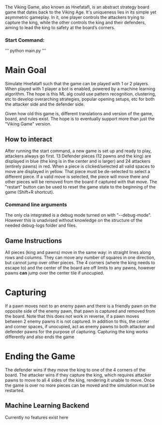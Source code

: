 The Viking Game, also known as Hnefatafl, is an abstract strategy board game that dates back to the Viking Age. It's uniqueness lies in its simple yet asymmetric gameplay. In it, one  player controls the attackers trying to capture the king, while the other controls the king and their defenders, aiming to lead the king to safety at the board’s corners.

### Start Command:
'''
python main.py
'''

# Main Goal
Simulate Hnefatafl such that the game can be played with 1 or 2 players. When played with 1 player a bot is enabled, powered by a machine learning algorithm. The hope is this ML alg could use pattern recognition, clustering, etc to develop overarching strategies, popular opening setups, etc for both the attacker side and the defender side.

Given how old this game is, different translations and version of the game, board, and rules exist. The hope is to eventually support more than just the "Viking Game" version.

## How to interact
After running the start command, a new game is set up and ready to play, attackers always go first. 13 Defender pieces (12 pawns and the king) are displayed in blue (the king is in the center and is larger) and 24 attackers (entirely pawns) in red. When a piece is clicked/selected all valid spaces to move are displayed in yellow. That piece must be de-selected to select a different piece. If a valid move is selected, the piece will move there and other pieces will be removed from the board if captured with that move. The "restart" button can be used to reset the game state to the beginning of the game (Shift+R shortcut).

### Command line arguments
The only cla integrated is a debug mode turned on with "--debug-mode". However this is unadvised without knowledge on the structure of the needed debug-logs folder and files.

## Game Instructions
All pieces (king and pawns) move in the same way: in straight lines along rows and columns. They can move any number of squares in one direction, but cannot jump over other pieces.
The 4 corners (where the king needs to escape to) and the center of the board are off limits to any pawns, however pawns **can** jump over the center tile if unocupied.
# Capturing
If a pawn moves next to an enemy pawn and there is a friendly pawn on the opposite side of the enemy pawn, that pawn is captured and removed from the board. Note that this does not work in reverse, if a pawn moves between 2 enemy pawns it is not captured. In addition to this, the center and corner spaces, if unocupied, act as enemy pawns to both attacker and defender pawns for the purpose of capturing. Capturing the king works differently and also ends the game
# Ending the Game
The defender wins if they move the king to one of the 4 corners of the board. The attacker wins if they capture the king, which requires attacker pawns to move to all 4 sides of the king, rendering it unable to move.
Once the game is over no more pieces can be moved and the simulation must be restarted.

## Machine Learning Backend
Currently no features exist here